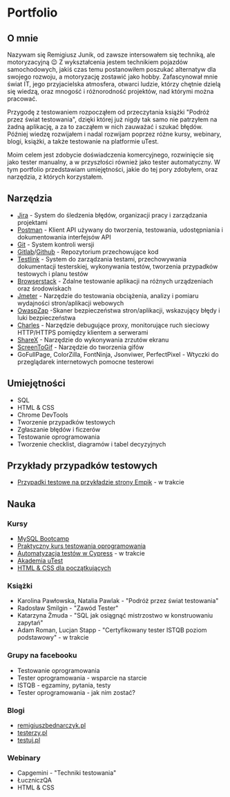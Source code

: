 # Portfolio

## O mnie

Nazywam się Remigiusz Junik, od zawsze intersowałem się techniką, ale motoryzacyjną :wink: Z wykształcenia jestem technikiem pojazdów samochodowych, jakiś czas temu postanowiłem poszukać alternatyw dla swojego rozwoju, a motoryzację zostawić jako hobby. Zafascynował mnie świat IT, jego przyjacielska atmosfera, otwarci ludzie, którzy chętnie dzielą się wiedzą, oraz mnogość i różnorodność projektów, nad którymi można pracować.

Przygodę z testowaniem  rozpocząłem od przeczytania książki "Podróż przez świat testowania", dzięki której już nigdy tak samo nie patrzyłem na żadną aplikację, a za to zacząłem w nich zauważać i szukać błędów. Później wiedzę rozwijałem i nadal rozwijam poprzez różne kursy, webinary, blogi, książki, a także testowanie na platformie uTest.

Moim celem jest zdobycie doświadczenia komercyjnego, rozwinięcie się jako tester manualny, a w przyszłości również jako tester automatyczny.
W tym portfolio przedstawiam umiejętności, jakie do tej pory zdobyłem, oraz narzędzia, z których korzystałem.


## Narzędzia

 - [Jira](https://www.atlassian.com/) - System do śledzenia błędów, organizacji pracy i zarządzania projektami
 - [Postman](https://www.postman.com/) - Klient API używany do tworzenia, testowania, udostępniania i dokumentowania interfejsów API
 - [Git](https://git-scm.com/) - System kontroli wersji	
 - [Gitlab](https://about.gitlab.com/)/[Github](https://github.com/) - Repozytorium przechowujące kod
 - [Testlink](https://www.testlink.org/) - System do zarządzania testami, przechowywania dokumentacji testerskiej, wykonywania testów, tworzenia przypadków testowych i planu testów
 - [Browserstack](https://www.browserstack.com/) - Zdalne testowanie aplikacji na różnych urządzeniach oraz środowiskach
 - [Jmeter](https://jmeter.apache.org/) - Narzędzie do testowania obciążenia, analizy i pomiaru wydajności stron/aplikacji webowych 
 - [OwaspZap](https://www.zaproxy.org/) -Skaner bezpieczeństwa stron/aplikacji, wskazujący błędy i luki bezpieczeństwa
 - [Charles](https://www.charlesproxy.com/) - Narzędzie debugujące proxy, monitorujące ruch sieciowy HTTP/HTTPS pomiędzy klientem a serwerami
 - [ShareX](https://getsharex.com/) - Narzędzie do wykonywania zrzutów ekranu
 - [ScreenToGif](https://www.screentogif.com/) - Narzędzie do tworzenia gifów
 - GoFullPage, ColorZilla, FontNinja, Jsonviwer, PerfectPixel - Wtyczki do przeglądarek internetowych pomocne testerowi

## Umiejętności

 - SQL
 - HTML & CSS
 - Chrome DevTools
 - Tworzenie przypadków testowych
 - Zgłaszanie błędów i ficzerów
 - Testowanie oprogramowania
 - Tworzenie checklist, diagramów i tabel decyzyjnych

 ## Przykłady przypadków testowych
 - [Przypadki testowe na przykładzie strony Empik](https://docs.google.com/spreadsheets/d/1Gt-RHsbK7RDqwJ-oyebmhWVDBhEDoqEN/edit?usp=sharing&ouid=109553043353072274561&rtpof=true&sd=true) - w trakcie

## Nauka 
### Kursy

 - [MySQL Bootcamp](https://www.udemy.com/course/the-ultimate-mysql-bootcamp-go-from-sql-beginner-to-expert/)
 - [Praktyczny kurs testowania oprogramowania](https://www.udemy.com/course/praktyczny-kurs-testowania-oprogramowania/)
 - [Automatyzacja testów w Cypress](https://www.udemy.com/course/automatyzacja-testow-w-cypress/) - w trakcie
 - [Akademia uTest](https://www.utest.com/)
 - [HTML & CSS dla początkujących](https://www.udemy.com/course/html-and-css-for-beginners-crash-course-learn-fast-easy/)

### Książki
 
 - Karolina Pawłowska, Natalia Pawlak - "Podróż przez świat testowania"
 - Radosław Smilgin - "Zawód Tester"
 - Katarzyna Żmuda - "SQL jak osiągnąć mistrzostwo w konstruowaniu zapytań"
 - Adam Roman, Lucjan Stapp - "Certyfikowany tester ISTQB poziom podstawowy" - w trakcie 
 
 ### Grupy na facebooku
 
 - Testowanie oprogramowania
 - Tester oprogramowania - wsparcie na starcie
 - ISTQB - egzaminy, pytania, testy
 - Tester oprogramowania - jak nim zostać?
 
 ### Blogi
 
 - [remigiuszbednarczyk.pl](https://remigiuszbednarczyk.pl/artykuly-dotyczace-testowania)
 - [testerzy.pl](https://testerzy.pl/baza-AC)
 - [testuj.pl](https://testuj.pl/blog/)
 
 ### Webinary
 
 - Capgemini - "Techniki testowania"
 - ŁuczniczQA 
 - HTML & CSS